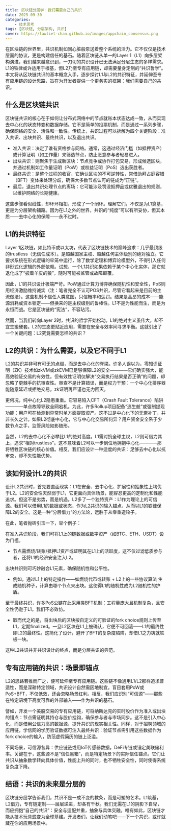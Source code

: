 ```yaml
---
title: 区块链分层学：我们需要自己的共识
date: 2025-09-30
categories: 
    - 技术思考
tags: [区块链, 分层架构, 共识]
cover: https://lawliet-chan.github.io/images/appchain_consensus.png
---
```



在区块链的世界里，共识机制如同心脏般泵送着整个系统的活力。它不仅仅是技术层面的协议，更是构建信任的基石。随着区块链从单一的Layer 1（L1）向多层架构演进，我们越来越意识到，一刀切的共识设计已无法满足分层生态的多样需求。L1的铁律或许适用于根基，但L2乃至专有应用链，却需要量身定制的“共识哲学”。本文将从区块链共识的基本概念入手，逐步探讨L1与L2的共识特征，并延伸至专有应用链的设计思路，旨在为开发者提供一个更务实的框架：我们需要自己的共识。

## 什么是区块链共识

区块链共识的核心在于如何让分布式网络中的节点就账本状态达成一致，从而实现去中心化的状态转变和数据存储。它不是简单的投票机制，而是通过一系列步骤，确保网络的安全、活性和一致性。传统上，共识过程可以拆解为四个关键阶段：准入共识、出块共识、最终共识，以及退出共识。

- 准入共识：决定了谁有资格参与网络。通常，这通过经济门槛（如抵押资产）或计算证明（如工作量）来筛选节点，防止恶意参与者轻易进入。
- 出块共识：则聚焦于生成新区块：节点竞争或协作打包交易，形成候选区块，并通过机制如工作量证明（PoW）或权益证明（PoS）选出获胜者。
- 最终共识：是整个过程的收官，它确认区块的不可逆转性，常借助拜占庭容错（BFT）变体来处理分歧，确保大多数节点认可的链成为“正链”。
- 最后，退出共识处理节点的离场：它可能涉及罚没抵押品或优雅退出的规则，以维护网络的长期健康。

这些步骤看似线性，却环环相扣，形成了一个闭环。理解它们，不仅是为L1奠基，更是为分层架构铺路。因为在L1之外的世界，共识的“纯度”可以有所妥协，但其本质——去中心化的保障——永不过时。

## L1的共识特征

Layer 1区块链，如比特币或以太坊，代表了区块链技术的巅峰追求：几乎最顶级的trustless（无信任成本）。是超越国家主权、超越任何主体级别的绝对独立。它要求系统在形式逻辑的牢笼中运行，除了数学定理和博弈论模型外，不得引入任何非形式化逻辑的外部依赖。试想，一个L1共识如果依赖于某个中心化实体，那它就退化成了“披着羊皮的狼”，随时可能被监管或故障颠覆。

因此，L1的共识设计极端严苛。PoW通过计算力博弈确保随机性和安全性，PoS则用经济激励维持诚实（注：笔者完全不认可POS共识，尽管它看起来是目前的主流做法）。这些机制不信任人类意图，只信概率和惩罚。结果是高昂的成本——能源消耗或资本锁定——但换来的是主权级别的鲁棒性。L1不是为性能而生，而是为永恒而战。它是区块链的“宪法”，不容玷污。

然而，当我们转向Layer 2时，共识的哲学开始松动。L1的绝对主义虽伟大，却不宜生搬硬套。L2的生态更贴近应用，需要在安全与效率间寻求平衡。这就引出了一个关键问题：L2究竟需要怎样的共识？

## L2的共识：为什么需要，以及它不同于L1

L2的共识并非可有可无的点缀，而是去中心化的脊梁。许多人误以为，零知识证明（ZK）技术如zkVM或zkEVM已足够保障L2的安全————它们确实强大，能高效验证交易的有效性。但有效性证明仅解决“交易执行结果是否正确”的问题，却忽略了更棘手的抗审查性。审查不是计算错误，而是权力干预：一个中心化排序器能随意延迟或拒绝交易，zk证明再严谨也无力回天。

更何况，纯中心化L2隐患重重。它容易陷入CFT（Crash Fault Tolerance）陷阱————单点故障导致全网宕机。为此，许多Rollup项目配备“逃生舱”或强制提现功能：用户可在检测到异常时单方面提取资产。这不过是中心化下的无奈补丁，并非长久之计。如果L2彻底中心化，它与中心化交易所何异？用户资金安全系于少数节点之手，监管风险如影随形。

当然，L2的去中心化不必攀比L1的绝对高度。L1需对抗全球主权，L2则可借力其上，追求“相对trustless”。这不意味着L2可以一步到位地拥抱中心化————那将牺牲区块链的核心价值。相反，我们应设计一种适度的共识：足够去中心化以抗审查，却不失性能优势。

## 该如何设计L2的共识

设计L2共识时，首先要直面现实：L1在安全、去中心化、扩展性和抽象性上均优于L2。L2的安全性天然弱于L1，它更面向具体场景，能容忍更高的定制化和性能追求。但这不是劣势，而是机遇。L2多了一个独特资产：L1作为理论上的可信源。我们可以借用L1的数据或状态，作为L2共识的输入锚点，从而以L1的铁律保障L2的安全。这是一种“分层借力”的方法论，远胜于从零重造轮子。

在此，笔者抛砖引玉一下，举个例子：    

在准入共识阶段，我们可将L1上的链数据或数字资产（如BTC、ETH、USDT）设为门槛。

- 节点需燃烧/转账/抵押L1资产或证明其在L1上的活跃度，这不仅过滤低质参与者，还将L1的经济安全注入L2。

出块共识则可巧妙融合L1元素，确保随机性和公平性。

- 例如，通过L1上的特定操作——如燃烧代币或转账 + L2上的一些协议算法 生成随机种子，计算由哪个节点来出块。这使得L1的随机性成为L2随机性的护盾。

至于最终共识，许多PoS公链在此采用类BFT机制：工程量庞大且机制复杂，且安全性仍逊于L1。我们不必效仿。

- 取而代之的是，将出块后的区块按自定义的可验证的fork choice规则上传至L1，定期finalized。一旦L2区块在L1上被确认，它便不可回滚——L1的最终性即L2的最终性。这简化了设计，避开了BFT的复杂度陷阱，却借L1之力铸就铁板一块。

这种L2共识并非共识设计的终点，而是分层共识的典范。

## 专有应用链的共识：场景即锚点

L2的思路若推而广之，便可延伸至专有应用链。这些链不像通用L1/L2那样追求普适性，而是深耕特定领域，共识设计自然需因地制宜。盲目套用PoW或PoS+BFT，不仅低效，还会忽略场景红利。相反，我们应识别“可信源”——那些在特定语境下高度可靠的外部输入——作为共识的基石。

譬如，开发一个美股交易的专有应用链，可将纳斯达克的实时股价作为准入或出块的锚点：节点需证明其持仓与股价挂钩，确保参与者与市场同步。这不是引入中心化，而是借用公信力高的数据源，提升共识的现实相关性。同样，对于招聘领域的应用链，学信网的学历验证数据可注入最终共识：验证节点需引用这些数据作为fork choice的输入，防范虚假简历的链上泛滥。

不同场景，可信源各异：供应链链或用IoT传感器数据，DeFi专链或锚定美联储利率。关键在于，这些源不是“信任黑箱”，而是特定场景下的实际信任锚点。它们让共识从抽象数学转向具体价值，性能上升的同时，也不牺牲安全性，同时使得系统复杂度下降。

## 结语：共识的未来是分层的

区块链分层学告诉我们，共识不是一成不变的教条，而是可塑的艺术。L1筑基，L2借力，专有链定制——层层递进，却各有千秋。我们无需在L1的阴影下自卑，而应拥抱“自己的共识”：安全与适配并重，抽象与具体交融。唯有如此，区块链才能从技术玩具蜕变为全球基建。开发者们，让我们动笔吧——下一个共识，或许就藏在你的应用场景中。